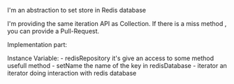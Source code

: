 I'm an abstraction to set store in Redis database 

I'm providing the same iteration API as Collection.
If there is a miss method , you can provide a Pull-Request.

Implementation part: 
 
Instance Variable: 
	- redisRepository    <VORedisRepository> it's give an access to some method usefull method 
	- setName            <String> the name of the key in redisDatabase
	- iterator           <VOSetIterator> an iterator doing interaction with redis database
